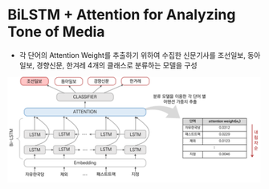 # BiLSTM + Attention for Analyzing Tone of Media 

- 각 단어의 Attention Weight를 추출하기 위하여 수집한 신문기사를 조선일보, 동아일보, 경향신문, 한겨레 4개의 클래스로 분류하는 모델을 구성

![](./images/bilstm_attn.png)
